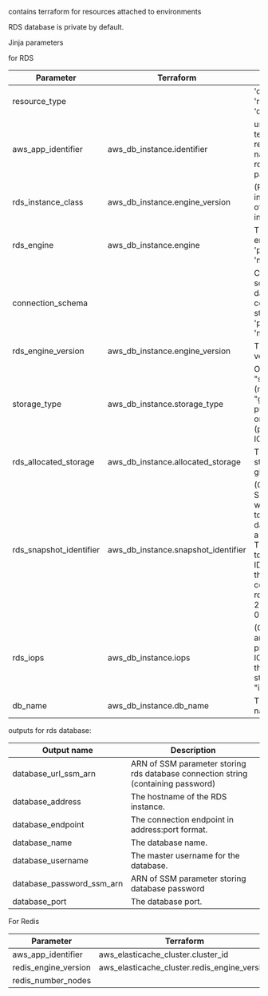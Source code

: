 contains terraform for resources attached to environments


RDS database is private by default.

Jinja parameters

for RDS

Parameter | Terraform                           | Description
--- |------------------------------------- | --- 
resource_type |                                     | 'database' or 'redis' or 'docdb'
aws_app_identifier | aws_db_instance.identifier          | used in terraform resources names and as rds 'identifier' parameter
rds_instance_class | aws_db_instance.engine_version      |(Required) The instance type of the RDS instance.
rds_engine | aws_db_instance.engine              |  The database engine to use: 'postgres' or 'mysql' 
connection_schema |                                     | Connection schems for database connection string, 'postgres' or 'mysql'
rds_engine_version | aws_db_instance.engine_version      | The engine version to use.
storage_type | aws_db_instance.storage_type        | One of "standard" (magnetic), "gp2" (general purpose SSD), or "io1" (provisioned IOPS SSD). 
rds_allocated_storage | aws_db_instance.allocated_storage   | The allocated storage in gibibytes. 
rds_snapshot_identifier | aws_db_instance.snapshot_identifier | (Optional) Specifies whether or not to create this database from a snapshot. This correlates to the snapshot ID you'd find in the RDS console, e.g: rds:production-2015-06-26-06-05.
rds_iops | aws_db_instance.iops                | (Optional) The amount of provisioned IOPS. Setting this implies a storage_type of "io1".
db_name | aws_db_instance.db_name | The database name.

outputs for rds database:

Output name | Description
---| ----
database_url_ssm_arn | ARN of SSM parameter storing rds database connection string (containing password)
database_address | The hostname of the RDS instance.
database_endpoint | The connection endpoint in address:port format.
database_name | The database name.
database_username | The master username for the database.
database_password_ssm_arn | ARN of SSM parameter storing database password
database_port | The database port.


For Redis

Parameter | Terraform                           | Description
--- |------------------------------------- | --- 
aws_app_identifier | aws_elasticache_cluster.cluster_id |
redis_engine_version | aws_elasticache_cluster.redis_engine_version | 
redis_number_nodes | | 